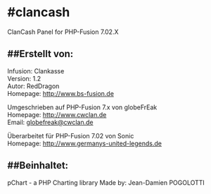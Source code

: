 #clancash
=========

ClanCash Panel for PHP-Fusion 7.02.X


##Erstellt von:
---------------
Infusion: Clankasse  
Version: 1.2  
Autor: RedDragon  
Homepage: http://www.bs-fusion.de  

Umgeschrieben auf PHP-Fusion 7.x von globeFrEak  
Homepage: http://www.cwclan.de  
Email: globefreak@cwclan.de  

Überarbeitet für PHP-Fusion 7.02 von Sonic  
Homepage: http://www.germanys-united-legends.de  

##Beinhaltet:
-------------
pChart - a PHP Charting library
Made by: Jean-Damien POGOLOTTI